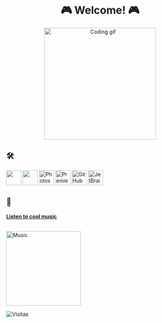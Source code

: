 <h1 align="center">🎮 Welcome! 🎮</h1>

<p align="center">
  <img src="https://github.com/user-attachments/assets/74b164f1-5ae0-4913-a7ad-553b359441b2" width="300" alt="Coding gif">
</p>


## 🛠️

<p align="left">

  <img src="https://cdn.jsdelivr.net/gh/devicons/devicon/icons/git/git-original.svg" width="40" height="40"/>
  <img src="https://cdn.jsdelivr.net/gh/devicons/devicon/icons/vscode/vscode-original.svg" width="40" height="40"/>
  <img src="https://cdn.jsdelivr.net/gh/devicons/devicon/icons/photoshop/photoshop-plain.svg" width="40" height="40" alt="Photoshop"/>
  <img src="https://cdn.jsdelivr.net/gh/devicons/devicon/icons/premierepro/premierepro-original.svg" width="40" height="40" alt="Premiere Pro"/>
  <img src="https://cdn.jsdelivr.net/gh/devicons/devicon/icons/github/github-original.svg" width="40" height="40" alt="GitHub"/>
  <img src="https://cdn.jsdelivr.net/gh/devicons/devicon/icons/jetbrains/jetbrains-original.svg" width="40" height="40" alt="JetBrains IDEs"/>

## 🎵
<td align="center">
<a href="https://open.spotify.com/playlist/0yyQzAEVglyYicaDFaTzUZ?si=05f9ec4c37334d78">
<strong>Listen to cool music</strong>
<br />
<br />
<p>
<img height="200" alt="Music" src="https://github.com/user-attachments/assets/62eb671c-704a-44f7-8524-1262699b550e"> 
</a>
</p>

![Visitas](https://api.countapi.xyz/hit/danizzi.github.io/visits?style=plastic&color=800080&labelColor=4B0082&label=Visitas)


